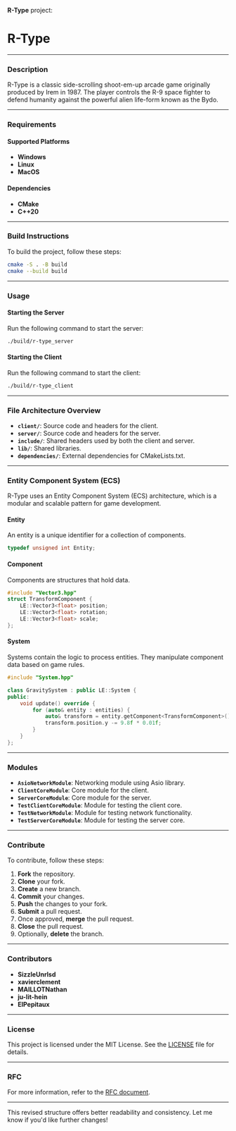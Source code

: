**R-Type** project:

# **R-Type**

---

### **Description**

R-Type is a classic side-scrolling shoot-em-up arcade game originally produced by Irem in 1987. The player controls the R-9 space fighter to defend humanity against the powerful alien life-form known as the Bydo.

---

### **Requirements**

#### **Supported Platforms**

- **Windows**
- **Linux**
- **MacOS**

#### **Dependencies**

- **CMake**
- **C++20**

---

### **Build Instructions**

To build the project, follow these steps:

```bash
cmake -S . -B build
cmake --build build
```

---

### **Usage**

#### **Starting the Server**

Run the following command to start the server:

```bash
./build/r-type_server
```

#### **Starting the Client**

Run the following command to start the client:

```bash
./build/r-type_client
```

---

### **File Architecture Overview**

- **`client/`**: Source code and headers for the client.
- **`server/`**: Source code and headers for the server.
- **`include/`**: Shared headers used by both the client and server.
- **`lib/`**: Shared libraries.
- **`dependencies/`**: External dependencies for CMakeLists.txt.

---

### **Entity Component System (ECS)**

R-Type uses an Entity Component System (ECS) architecture, which is a modular and scalable pattern for game development.

#### **Entity**

An entity is a unique identifier for a collection of components.

```cpp
typedef unsigned int Entity;
```

#### **Component**

Components are structures that hold data.

```cpp
#include "Vector3.hpp"
struct TransformComponent {
    LE::Vector3<float> position;
    LE::Vector3<float> rotation;
    LE::Vector3<float> scale;
};
```

#### **System**

Systems contain the logic to process entities. They manipulate component data based on game rules.

```cpp
#include "System.hpp"

class GravitySystem : public LE::System {
public:
    void update() override {
        for (auto& entity : entities) {
            auto& transform = entity.getComponent<TransformComponent>();
            transform.position.y -= 9.8f * 0.01f;
        }
    }
};
```

---

### **Modules**

- **`AsioNetworkModule`**: Networking module using Asio library.
- **`ClientCoreModule`**: Core module for the client.
- **`ServerCoreModule`**: Core module for the server.
- **`TestClientCoreModule`**: Module for testing the client core.
- **`TestNetworkModule`**: Module for testing network functionality.
- **`TestServerCoreModule`**: Module for testing the server core.

---

### **Contribute**

To contribute, follow these steps:

1. **Fork** the repository.
2. **Clone** your fork.
3. **Create** a new branch.
4. **Commit** your changes.
5. **Push** the changes to your fork.
6. **Submit** a pull request.
7. Once approved, **merge** the pull request.
8. **Close** the pull request.
9. Optionally, **delete** the branch.

---

### **Contributors**

- **SizzleUnrlsd**
- **xavierclement**
- **MAILLOTNathan**
- **ju-lit-hein**
- **ElPepitaux**

---

### **License**

This project is licensed under the MIT License. See the [LICENSE](./LICENSE) file for details.

---

### **RFC**

For more information, refer to the [RFC document](./RFC.md).

---

This revised structure offers better readability and consistency. Let me know if you'd like further changes!